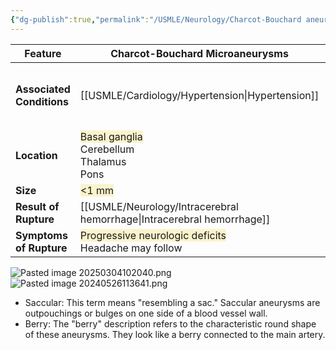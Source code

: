 ```yaml
---
{"dg-publish":true,"permalink":"/USMLE/Neurology/Charcot-Bouchard aneurysms vs Saccular (berry) aneurysms/"}
---
```


| Feature                   | Charcot-Bouchard Microaneurysms                                                                               | Saccular (Berry) Aneurysms                                                                                                     |
| ------------------------- | ------------------------------------------------------------------------------------------------------------- | ------------------------------------------------------------------------------------------------------------------------------ |
| **Associated Conditions** | [[USMLE/Cardiology/Hypertension\|Hypertension]]                                                                                              | [[USMLE/Renal/Polycystic kidney disease\|ADPKD]], [[USMLE/Pathology/Ehlers-Danlos syndrome and Marfan syndrome\|Ehlers-Danlos syndrome]], [[USMLE/Cardiology/Hypertension\|hypertension]] |
| **Location**              | <span style="background:rgba(240, 200, 0, 0.2)">Basal ganglia</span><br>Cerebellum<br>Thalamus<br>Pons        | <span style="background:rgba(240, 200, 0, 0.2)">Circle of Willis</span>                                                        |
| **Size**                  | <span style="background:rgba(240, 200, 0, 0.2)"><1 mm</span>                                                  | Variable, 2-25 mm                                                                                                              |
| **Result of Rupture**     | [[USMLE/Neurology/Intracerebral hemorrhage\|Intracerebral hemorrhage]]                                                                                  | [[USMLE/Neurology/Intracranial hemorrhage\|Subarachnoid hemorrhage]]                                                                           |
| **Symptoms of Rupture**   | <span style="background:rgba(240, 200, 0, 0.2)">Progressive neurologic deficits</span><br>Headache may follow | <span style="background:rgba(240, 200, 0, 0.2)">Sudden severe headache</span><br>Focal neurologic deficits uncommon            |

![Pasted image 20250304102040.png](/img/user/appendix/Pasted%20image%2020250304102040.png)
![Pasted image 20240526113641.png](/img/user/appendix/Pasted%20image%2020240526113641.png)
- Saccular: This term means "resembling a sac." Saccular aneurysms are outpouchings or bulges on one side of a blood vessel wall.
- Berry: The "berry" description refers to the characteristic round shape of these aneurysms. They look like a berry connected to the main artery.
